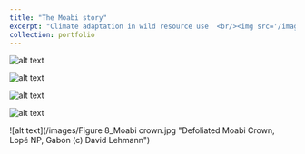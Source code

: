 ```yaml
---
title: "The Moabi story"
excerpt: "Climate adaptation in wild resource use  <br/><img src='/images/Moabi.png'>"
collection: portfolio
---
```


![alt text](/images/gabon1.jpg "Defoliated Moabi Crown, Lopé NP, Gabon (c) David Lehmann")

![alt text](/images/gabon2.jpg "Defoliated Moabi Crown, Lopé NP, Gabon (c) David Lehmann")

![alt text](/images/gabon5.jpg "Defoliated Moabi Crown, Lopé NP, Gabon (c) David Lehmann")

![alt text](/images/gabon7.jpg "Defoliated Moabi Crown, Lopé NP, Gabon (c) David Lehmann")

![alt text](/images/Figure 8_Moabi crown.jpg "Defoliated Moabi Crown, Lopé NP, Gabon (c) David Lehmann")




